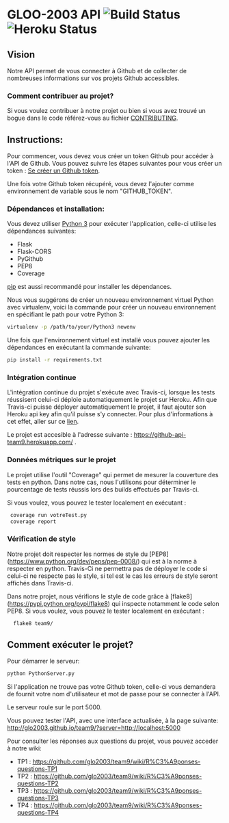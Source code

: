 # GLOO-2003 API  ![Build Status](https://travis-ci.com/glo2003/team9.svg?token=Epmbu7uyWDkfVaXsgPa9&branch=master) ![Heroku Status](https://heroku-badge.herokuapp.com/?app=github-api-team9)

## Vision

Notre API permet de vous connecter à Github et de collecter de nombreuses informations sur vos projets Github accessibles. 

### Comment contribuer au projet?
Si vous voulez contribuer à notre projet ou bien si vous avez trouvé un bogue dans le code référez-vous au fichier [CONTRIBUTING](CONTRIBUTING.md).

[contributing]: /CONTRIBUTING
## Instructions:

Pour commencer, vous devez vous créer un token Github pour accéder à l'API de Github. Vous pouvez suivre les étapes suivantes pour vous créer un token : [Se créer un Github token](https://help.github.com/articles/creating-an-access-token-for-command-line-use/).

Une fois votre Github token récupéré, vous devez l'ajouter comme environnement de variable sous le nom "GITHUB_TOKEN".

### Dépendances et installation:

Vous devez utiliser [Python 3](https://www.python.org/download/) pour exécuter l'application, celle-ci utilise les dépendances suivantes:
* Flask
* Flask-CORS
* PyGithub
* PEP8
* Coverage

[pip](http://pip.readthedocs.org/en/latest/installing.html) est aussi recommandé pour installer les dépendances.  

Nous vous suggérons de créer un nouveau environnement virtuel Python avec virtualenv, voici la commande pour créer un nouveau environnement en spécifiant le path pour votre Python 3:
```bash
virtualenv -p /path/to/your/Python3 newenv 
```

Une fois que l'environnement virtuel est installé vous pouvez ajouter les dépendances en exécutant la commande suivante:
```bash
pip install -r requirements.txt
```

### Intégration continue
L'intégration continue du projet s'exécute avec Travis-ci, lorsque les tests réussisent celui-ci déploie automatiquement le projet sur Heroku. Afin que Travis-ci puisse déployer automatiquement le projet, il faut ajouter son Heroku api key afin qu'il puisse s'y connecter. Pour plus d'informations à cet effet, aller sur ce [lien](https://blog.travis-ci.com/2013-07-09-introducing-continuous-deployment-to-heroku/).

Le projet est accesible à l'adresse suivante : https://github-api-team9.herokuapp.com/ .

### Données métriques sur le projet
Le projet utilise l'outil "Coverage" qui permet de mesurer la couverture des tests en python. Dans notre cas, nous l'utilisons pour déterminer le pourcentage de tests réussis lors des builds effectués par Travis-ci.

Si vous voulez, vous pouvez le tester localement en exécutant :
```bash
 coverage run votreTest.py
 coverage report
```

### Vérification de style
Notre projet doit respecter les normes de style du [PEP8] (https://www.python.org/dev/peps/pep-0008/) qui est à la norme à respecter en python. Travis-Ci ne permettra pas de déployer le code si celui-ci ne respecte pas le style, si tel est le cas les erreurs de style seront affichés dans Travis-ci. 

Dans notre projet, nous vérifions le style de code grâce à [flake8] (https://pypi.python.org/pypi/flake8) qui inspecte notamment le code selon PEP8.
Si vous voulez, vous pouvez le tester localement en exécutant :
```bash
  flake8 team9/
```

## Comment exécuter le projet?
Pour démarrer le serveur:
```bash
python PythonServer.py
```

Si l'application ne trouve pas votre Github token, celle-ci vous demandera de fournit votre nom d'utilisateur et mot de passe pour se connecter à l'API.

Le serveur roule sur le port 5000.

Vous pouvez tester l'API, avec une interface actualisée, à la page suivante:
http://glo2003.github.io/team9/?server=http://localhost:5000

Pour consulter les réponses aux questions du projet, vous pouvez acceder à notre wiki:
- TP1 : https://github.com/glo2003/team9/wiki/R%C3%A9ponses-questions-TP1
- TP2 : https://github.com/glo2003/team9/wiki/R%C3%A9ponses-questions-TP2
- TP3 : https://github.com/glo2003/team9/wiki/R%C3%A9ponses-questions-TP3
- TP4 : https://github.com/glo2003/team9/wiki/R%C3%A9ponses-questions-TP4
